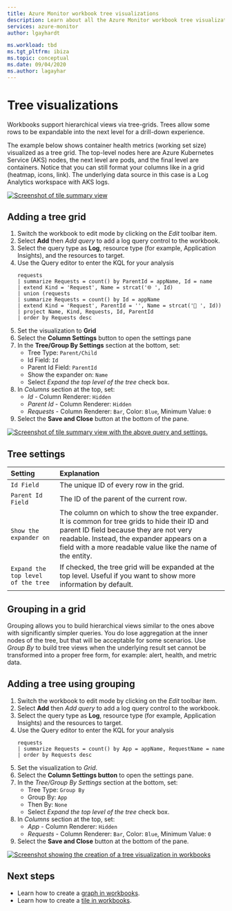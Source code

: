 ```yaml
---
title: Azure Monitor workbook tree visualizations
description: Learn about all the Azure Monitor workbook tree visualizations.
services: azure-monitor
author: lgayhardt

ms.workload: tbd
ms.tgt_pltfrm: ibiza
ms.topic: conceptual
ms.date: 09/04/2020
ms.author: lagayhar
---
```


# Tree visualizations

Workbooks support hierarchical views via tree-grids. Trees allow some rows to be expandable into the next level for a drill-down experience.

The example below shows container health metrics (working set size) visualized as a tree grid. The top-level nodes here are Azure Kubernetes Service (AKS) nodes, the next level are pods, and the final level are containers. Notice that you can still format your columns like in a grid (heatmap, icons, link). The underlying data source in this case is a Log Analytics workspace with AKS logs.

[![Screenshot of tile summary view](./media/workbooks-tree-visualize/trees.png)](./media/workbooks-tree-visualize/trees.png#lightbox)

## Adding a tree grid
1. Switch the workbook to edit mode by clicking on the _Edit_ toolbar item.
2. Select **Add** then *Add query* to add a log query control to the workbook.
3. Select the query type as **Log**, resource type (for example, Application Insights), and the resources to target.
4. Use the Query editor to enter the KQL for your analysis
    ```kusto
    requests
    | summarize Requests = count() by ParentId = appName, Id = name
    | extend Kind = 'Request', Name = strcat('🌐 ', Id)
    | union (requests
    | summarize Requests = count() by Id = appName
    | extend Kind = 'Request', ParentId = '', Name = strcat('📱 ', Id))
    | project Name, Kind, Requests, Id, ParentId
    | order by Requests desc
    ```
5. Set the visualization to **Grid**
6. Select the **Column Settings** button to open the settings pane
7. In the **Tree/Group By Settings** section at the bottom, set:
    * Tree Type: `Parent/Child`
    * Id Field: `Id`
    * Parent Id Field: `ParentId`
    * Show the expander on: `Name`
    * Select *Expand the top level of the tree* check box.
8. In _Columns_ section at the top, set:
    * _Id_ - Column Renderer: `Hidden`
    * _Parent Id_ - Column Renderer: `Hidden`
    * _Requests_ - Column Renderer: `Bar`, Color: `Blue`, Minimum Value: `0`
9. Select the **Save and Close** button at the bottom of the pane.

[![Screenshot of tile summary view with the above query and settings.](./media/workbooks-tree-visualize/tree-settings.png)](./media/workbooks-tree-visualize/tree-settings.png#lightbox)

## Tree settings

| Setting | Explanation |
|:------------- |:-------------|
| `Id Field` | The unique ID of every row in the grid. |
| `Parent Id Field` | The ID of the parent of the current row. |
| `Show the expander on` | The column on which to show the tree expander. It is common for tree grids to hide their ID and parent ID field because they are not very readable. Instead, the expander appears on a field with a more readable value like the name of the entity. |
| `Expand the top level of the tree` | If checked, the tree grid will be expanded at the top level. Useful if you want to show more information by default. |

## Grouping in a grid

Grouping allows you to build hierarchical views similar to the ones above with significantly simpler queries. You do lose aggregation at the inner nodes of the tree, but that will be acceptable for some scenarios. Use *Group By* to build tree views when the underlying result set cannot be transformed into a proper free form, for example: alert, health, and metric data.

## Adding a tree using grouping

1. Switch the workbook to edit mode by clicking on the _Edit_ toolbar item.
2. Select **Add** then *Add query* to add a log query control to the workbook.
3. Select the query type as **Log**, resource type (for example, Application Insights) and the resources to target.
4. Use the Query editor to enter the KQL for your analysis
    ```kusto
    requests
    | summarize Requests = count() by App = appName, RequestName = name
    | order by Requests desc
    ```
1. Set the visualization to *Grid*.
2. Select the **Column Settings button** to open the settings pane.
3. In the *Tree/Group By Settings* section at the bottom, set:
    * Tree Type: `Group By`
    * Group By: `App`
    * Then By: `None`
    * Select *Expand the top level of the tree* check box.
4. In *Columns* section at the top, set:
    * *App* - Column Renderer: `Hidden`
    * *Requests* - Column Renderer: `Bar`, Color: `Blue`, Minimum Value: `0`
5. Select the **Save and Close** button at the bottom of the pane.

[![Screenshot showing the creation of a tree visualization in workbooks](./media/workbooks-tree-visualize/tree-group-create.png)](./media/workbooks-tree-visualize/tree-group-create.png#lightbox)

## Next steps

* Learn how to create a [graph in workbooks](workbooks-graph-visualizations.md).
* Learn how to create a [tile in workbooks](workbooks-tile-visualizations.md).
